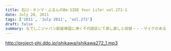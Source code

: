 ```yaml
---
title: 石川・ホンマ・ぶるんのBe-SIDE Your Life! vol.272-1
date: July 20, 2011
tags: ['2011', 'July 2011', 'vol.272']
draft: false
summary: なでしこジャパン凱旋帰国に沸く千代田区にて蒸し蒸しと収録・・・マイクのある部屋の空調は相変わらずききませんねぇ。NAMAE
---
```


http://project-phi.ddo.jp/ishikawa/ishikawa272_1.mp3

